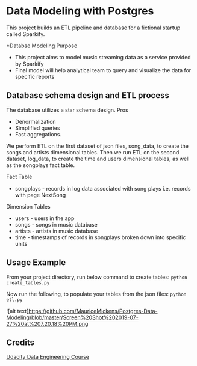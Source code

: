 # Data Modeling with Postgres

This project builds an ETL pipeline and database for a fictional startup called Sparkify.

*Databse Modeling Purpose
- This project aims to model music streaming data as a service provided by Sparkify
- Final model will help analytical team to query and visualize the data for specific reports 

## Database schema design and ETL process
The database utilizes a star schema design. 
Pros
- Denormalization
- Simplified queries
- Fast aggregations.

 We perform ETL on the first dataset of json files, song_data, to create the songs and artists dimensional tables. Then we run ETL on the second dataset, log_data, to create the time and users dimensional tables, as well as the songplays fact table.

Fact Table
- songplays - records in log data associated with song plays i.e. records with page NextSong

Dimension Tables
- users - users in the app
- songs - songs in music database
- artists - artists in music database
- time - timestamps of records in songplays broken down into specific units

## Usage Example
From your project directory, run below command to create tables:
`python create_tables.py`

Now run the following, to populate your tables from the json files:
`python etl.py`

![alt text]https://github.com/MauriceMickens/Postgres-Data-Modeling/blob/master/Screen%20Shot%202019-07-27%20at%207.20.18%20PM.png

## Credits
[Udacity Data Engineering Course](https://www.udacity.com/course/data-engineer-nanodegree--nd027)
